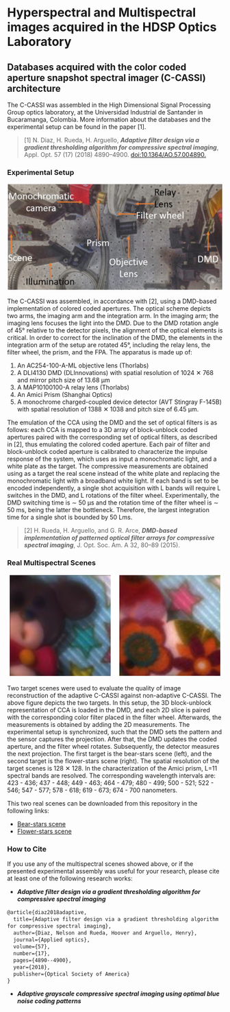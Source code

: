 # Hyperspectral and Multispectral images acquired in the HDSP Optics Laboratory

## Databases acquired with the color coded aperture snapshot spectral imager (C-CASSI) architecture

The C-CASSI was assembled in the High Dimensional Signal Processing Group optics laboratory, at the Universidad Industrial de Santander in Bucaramanga, Colombia. More information about the databases and the experimental setup can be found in the paper [1].

>[1] N. Diaz, H. Rueda, H. Arguello, ***Adaptive filter design via a gradient thresholding algorithm for compressive spectral imaging***, Appl. Opt. 57 (17) (2018) 4890–4900. [doi:10.1364/AO.57.004890.](http://ao.osa.org/abstract.cfm?URI=ao-57-17-4890)


### Experimental Setup

![Experimental Setup](https://github.com/hdspgroup/spectral-image-databases/blob/master/images/figure10.png)

The C-CASSI was assembled, in accordance with [2], using a DMD-based implementation of colored coded apertures. The optical scheme depicts two arms, the imaging arm and the integration arm. In the imaging arm; the imaging lens focuses the light into the DMD. Due to the DMD rotation angle of 45&#176; relative to the detector pixels, the alignment of the optical elements is critical.  In order to correct for the inclination of the DMD, the elements in the integration arm of the setup are rotated 45&#176;, including the relay lens, the filter wheel, the prism, and the FPA. The apparatus is made up of:

1. An AC254-100-A-ML objective lens (Thorlabs)
2. A DLI4130 DMD (DLInnovations) with spatial resolution of 1024 &#10005; 768 and mirror pitch size of 13.68 &#181;m
3. A MAP10100100-A relay lens (Thorlabs)
4. An Amici Prism (Shanghai Optics)
5. A monochrome charged-coupled device detector (AVT Stingray F-145B) with spatial resolution of 1388 &#10005; 1038 and pitch size of 6.45 &#181;m.

The emulation of the CCA using the DMD and the set of optical filters is as follows: each CCA is mapped to a 3D array of block-unblock coded apertures paired with the corresponding set of optical filters, as described in [2], thus emulating the colored coded aperture. Each pair of filter and block-unblock coded aperture is calibrated to characterize the impulse response of the system, which uses as input a monochromatic light, and a white plate as the target. The compressive measurements are obtained using as a target the real scene instead of the white plate and replacing the monochromatic light with a broadband white light. If each band is set to be encoded independently, a single shot acquisition with L bands will require L switches in the DMD, and L rotations of the filter wheel. Experimentally, the DMD switching time is &#8764; 50 &#181;s and the rotation time of the filter wheel is &#8764; 50 ms, being the latter the bottleneck. Therefore, the largest integration time for a single shot is bounded by 50 Lms.

>[2] H. Rueda, H. Arguello, and G. R. Arce, ***DMD-based implementation of patterned optical filter arrays for compressive spectral imaging***, J. Opt. Soc. Am. A 32, 80–89 (2015).


### Real Multispectral Scenes

![Experimental Setup](https://github.com/hdspgroup/spectral-image-databases/blob/master/images/figure11.png)

Two target scenes were used to evaluate the quality of image reconstruction of the adaptive C-CASSI against non-adaptive C-CASSI. The above figure depicts the two targets. In this setup, the 3D block-unblock representation of CCA is loaded in the DMD, and each 2D slice is paired with the corresponding color filter placed in the filter wheel. Afterwards, the measurements is obtained by adding the 2D measurements. The experimental setup is synchronized, such that the DMD sets the pattern and the sensor captures the projection. After that, the DMD updates the coded aperture, and the filter wheel rotates. Subsequently, the detector measures the next projection. The first target is the bear-stars scene (left), and the second target is the flower-stars scene (right). The spatial resolution of the target scenes is 128 &#10005; 128. In the characterization of the Amici prism, L=11 spectral bands are resolved. The corresponding wavelength intervals are: 423 - 436; 437 - 448; 449 - 463; 464 - 479; 480 - 499; 500 - 521; 522 - 546; 547 - 577; 578 - 618; 619 - 673; 674 - 700 nanometers.

This two real scenes can be downloaded from this repository in the following links:
* [Bear-stars scene](https://github.com/hdspgroup/spectral-image-databases/raw/master/data/OSO_FULL.mat)
* [Flower-stars scene](https://github.com/hdspgroup/spectral-image-databases/raw/master/data/fullFlor.mat)

### How to Cite
If you use any of the multispectral scenes showed above, or if the presented experimental assembly was useful for your research, please cite at least one of the following research works:

* ***Adaptive filter design via a gradient thresholding algorithm for compressive spectral imaging***
```
@article{diaz2018adaptive,
  title={Adaptive filter design via a gradient thresholding algorithm for compressive spectral imaging},
  author={Diaz, Nelson and Rueda, Hoover and Arguello, Henry},
  journal={Applied optics},
  volume={57},
  number={17},
  pages={4890--4900},
  year={2018},
  publisher={Optical Society of America}
}
```
* ***Adaptive grayscale compressive spectral imaging using optimal blue noise coding patterns***
```

```
